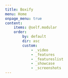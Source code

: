 ```yaml
---
title: Boxify
menu: Home
onpage_menu: true
content:
    items: @self.modular
    order:
        by: default
        dir: asc
        custom:
            - _video
            - _features
            - _featureslist
            - _showcase
            - _screenshots
---
```

